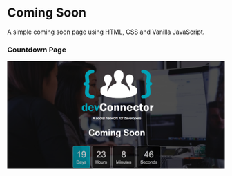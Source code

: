 # Coming Soon

A simple coming soon page using HTML, CSS and Vanilla JavaScript.

### Countdown Page

![](countdown.png)
